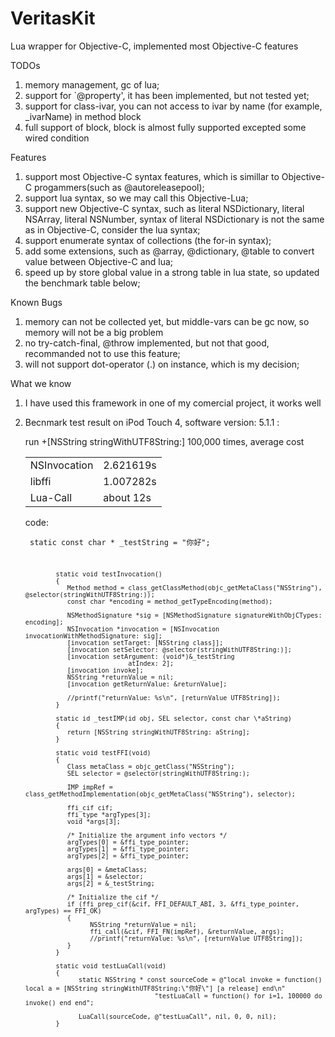 VeritasKit
==========

Lua wrapper for Objective-C, implemented most Objective-C features


TODOs

1. memory management, gc of lua;
2. support for `@property', it has been implemented, but not tested yet;
3. support for class-ivar, you can not access to ivar by name (for example, _ivarName) in 
   method block
4. full support of block, block is almost fully supported excepted some wired condition

Features

1. support most Objective-C syntax features, which is simillar to Objective-C progammers(such as @autoreleasepool);
2. support lua syntax, so we may call this Objective-Lua;
3. support new Objective-C syntax, such as literal NSDictionary, literal NSArray, literal NSNumber,
   syntax of literal NSDictionary is not the same as in Objective-C, consider the lua syntax;
4. support enumerate syntax of collections (the for-in syntax);
5. add some extensions, such as @array, @dictionary, @table to convert value between Objective-C and lua;
6. speed up by store global value in a strong table in lua state, so updated the benchmark table below;

Known Bugs

1. memory can not be collected yet, but middle-vars can be gc now, so memory will not be a big problem
2. no try-catch-final, @throw implemented, but not that good, recommanded not to use this feature;
3. will not support dot-operator (.) on instance, which is my decision;

What we know

1. I have used this framework in one of my comercial project, it works well
2. Becnmark test result on iPod Touch 4, software version: 5.1.1 :

      <p>run +[NSString stringWithUTF8String:] 100,000 times, average cost</p>

      <table>
         <tr>
            <td>NSInvocation</td>
            <td>2.621619s</td>
         </tr>
         <tr>
            <td>libffi</td>
            <td>1.007282s</td>
         </tr>
         <tr>
            <td>Lua-Call</td> 
            <td>about 12s</td>
         </tr>
      </table>

      code:
         <pre><code>
               static const char \* _testString = "你好";
                                  
               static void testInvocation()
               {
                  Method method = class_getClassMethod(objc_getMetaClass("NSString"), @selector(stringWithUTF8String:));
                  const char *encoding = method_getTypeEncoding(method);
    
                  NSMethodSignature *sig = [NSMethodSignature signatureWithObjCTypes: encoding];
                  NSInvocation *invocation = [NSInvocation invocationWithMethodSignature: sig];
                  [invocation setTarget: [NSString class]];
                  [invocation setSelector: @selector(stringWithUTF8String:)];
                  [invocation setArgument: (void*)&_testString
                                  atIndex: 2];
                  [invocation invoke];
                  NSString *returnValue = nil;
                  [invocation getReturnValue: &returnValue];
    
                  //printf("returnValue: %s\n", [returnValue UTF8String]);
               }

               static id _testIMP(id obj, SEL selector, const char \*aString)
               {
                  return [NSString stringWithUTF8String: aString];
               }

               static void testFFI(void)
               {
                  Class metaClass = objc_getClass("NSString");
                  SEL selector = @selector(stringWithUTF8String:);

                  IMP impRef = class_getMethodImplementation(objc_getMetaClass("NSString"), selector);
     
                  ffi_cif cif;
                  ffi_type *argTypes[3];
                  void *args[3];

                  /* Initialize the argument info vectors */
                  argTypes[0] = &ffi_type_pointer;
                  argTypes[1] = &ffi_type_pointer;
                  argTypes[2] = &ffi_type_pointer;
    
                  args[0] = &metaClass;
                  args[1] = &selector;
                  args[2] = &_testString;
      
                  /* Initialize the cif */
                  if (ffi_prep_cif(&cif, FFI_DEFAULT_ABI, 3, &ffi_type_pointer, argTypes) == FFI_OK)
                  {
                        NSString *returnValue = nil;
                        ffi_call(&cif, FFI_FN(impRef), &returnValue, args);
                        //printf("returnValue: %s\n", [returnValue UTF8String]);
                  }
               }

               static void testLuaCall(void)
               {
                     static NSString * const sourceCode = @"local invoke = function() local a = [NSString stringWithUTF8String:\"你好\"] [a release] end\n"
                                         "testLuaCall = function() for i=1, 100000 do invoke() end end";
    
                     LuaCall(sourceCode, @"testLuaCall", nil, 0, 0, nil);
               }
   </code></pre>